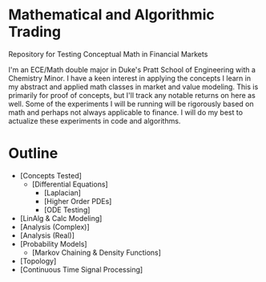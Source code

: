 # Mathematical and Algorithmic Trading
Repository for Testing Conceptual Math in Financial Markets

I'm an ECE/Math double major in Duke's Pratt School of Engineering with a Chemistry Minor. I have a keen interest in applying the concepts I learn in my abstract and applied math classes in market and value modeling. This is primarily for proof of concepts, but I'll track any notable returns on here as well. Some of the experiments I will be running will be rigorously based on math and perhaps not always applicable to finance. I will do my best to actualize these experiments in code and algorithms.

# Outline
  - [Concepts Tested]
    - [Differential Equations]
      - [Laplacian]
      - [Higher Order PDEs]
      - [ODE Testing]
  - [LinAlg & Calc Modeling]
  - [Analysis (Complex)]
  - [Analysis (Real)]
  - [Probability Models]
    - [Markov Chaining & Density Functions]
  - [Topology]
  - [Continuous Time Signal Processing]
